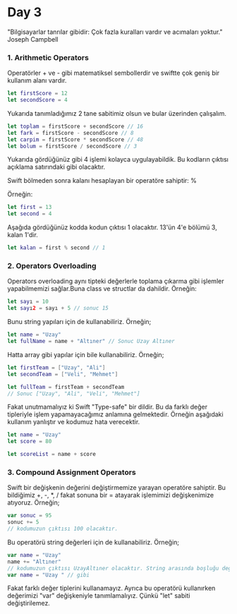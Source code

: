# Day 3
"Bilgisayarlar tanrılar gibidir: Çok fazla kuralları vardır ve acımaları yoktur." Joseph Campbell

### 1. Arithmetic Operators
Operatörler + ve - gibi matematiksel sembollerdir ve swiftte çok geniş bir kullanım alanı vardır.
```swift
let firstScore = 12
let secondScore = 4
``` 
Yukarıda tanımladığımız 2 tane sabitimiz olsun ve bular üzerinden çalışalım.

```swift
let toplam = firstScore + secondScore // 16
let fark = firstScore - secondScore // 8
let carpim = firstScore * secondScore // 48
let bolum = firstScore / secondScore // 3
```
Yukarıda gördüğünüz gibi 4 işlemi kolayca uygulayabildik. Bu kodların çıktısı açıklama satırındaki gibi olacaktır.

Swift bölmeden sonra kalanı hesaplayan bir operatöre sahiptir: %

Örneğin: 
```swift
let first = 13
let second = 4
```
Aşağıda gördüğünüz kodda kodun çıktısı 1 olacaktır. 13'ün 4'e bölümü 3, kalan 1'dir.
```swift
let kalan = first % second // 1
```

### 2. Operators Overloading
 Operators overloading aynı tipteki değerlerle toplama çıkarma gibi işlemler yapabilmemizi sağlar.Buna class ve structlar da dahildir. Örneğin:
 ```swift
 let sayı = 10
 let sayı2 = sayı + 5 // sonuc 15
 ```
 Bunu string yapıları için de kullanabiliriz. Örneğin;
 ```swift
 let name = "Uzay"
 let fullName = name + "Altıner" // Sonuc Uzay Altıner
 ```
 Hatta array gibi yapılar için bile kullanabiliriz. Örneğin;
 ```swift
 let firstTeam = ["Uzay", "Ali"]
 let secondTeam = ["Veli", "Mehmet"]

 let fullTeam = firstTeam + secondTeam 
 // Sonuc ["Uzay", "Ali", "Veli", "Mehmet"]
 ```
 Fakat unutmamalıyız ki Swift "Type-safe" bir dildir. Bu da farklı değer tipleriyle işlem yapamayacağımız anlamına gelmektedir. Örneğin aşağıdaki kullanım yanlıştır ve kodumuz hata verecektir.
 ```swift
 let name = "Uzay"
 let score = 80

 let scoreList = name + score
 ```
 ### 3. Compound Assignment Operators
 Swift bir değişkenin değerini değiştirmemize yarayan operatöre sahiptir. Bu bildiğimiz +, -, *, / fakat sonuna bir = atayarak işlemimizi değişkenimize atıyoruz. Örneğin;
 ```swift
 var sonuc = 95
 sonuc += 5
 // kodumuzun çıktısı 100 olacaktır.
 ```
 Bu operatörü string değerleri için de kullanabiliriz. Örneğin;
 ```swift
 var name = "Uzay"
 name += "Altıner"
 // kodumuzun çıktısı UzayAltıner olacaktır. String arasında boşluğu değişkenin içinde tanımlamalıyız. 
 var name = "Uzay " // gibi
 ```
 Fakat farklı değer tiplerini kullanamayız. Ayrıca bu operatörü kullanırken değerimizi "var" değişkeniyle tanımlamalıyız. Çünkü "let" sabiti değiştirilemez. 